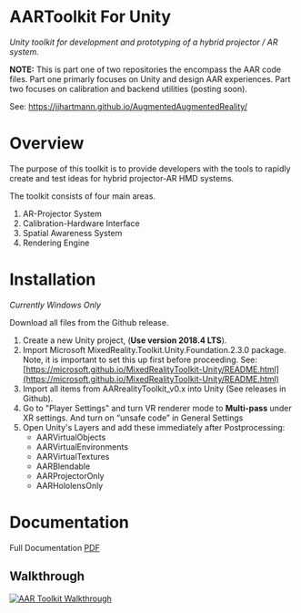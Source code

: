 # AARToolkit For Unity

_Unity toolkit for development and prototyping of a hybrid projector / AR system._

**NOTE:** This is part one of two repositories the encompass the AAR code files. Part one primarly focuses on Unity and design AAR experiences. Part two focuses on calibration and backend utilities (posting soon).

See: https://jjhartmann.github.io/AugmentedAugmentedReality/ 

# Overview

The purpose of this toolkit is to provide developers with the tools to rapidly create and test ideas for hybrid projector-AR HMD systems.

The toolkit consists of four main areas. 

1. AR-Projector System
2. Calibration-Hardware Interface
3. Spatial Awareness System
4. Rendering Engine


# Installation
_Currently Windows Only_

Download all files from the Github release.

1. Create a new Unity project, (**Use version 2018.4 LTS**).
2. Import Microsoft MixedReality.Toolkit.Unity.Foundation.2.3.0 package. Note, it is important to set this up first before proceeding. See: [https://microsoft.github.io/MixedRealityToolkit-Unity/README.html](https://microsoft.github.io/MixedRealityToolkit-Unity/README.html)
3. Import all items from AARrealityToolkit_v0.x into Unity (See releases in Github).
4. Go to "Player Settings" and turn VR renderer mode to **Multi-pass** under XR settings. And turn on “unsafe code” in General Settings
5. Open Unity's Layers and add these immediately after Postprocessing:
    *   AARVirtualObjects
    *   AARVirtualEnvironments
    *   AARVirtualTextures
    *   AARBlendable
    *   AARProjectorOnly
    *   AARHololensOnly


# Documentation
Full Documentation [PDF](./Documentation/AARToolkit_v0.1_Documentation.pdf)

## Walkthrough

[![AAR Toolkit Walkthrough](https://img.youtube.com/vi/5L_M0OMuKF8/0.jpg)](https://www.youtube.com/watch?v=5L_M0OMuKF8)

